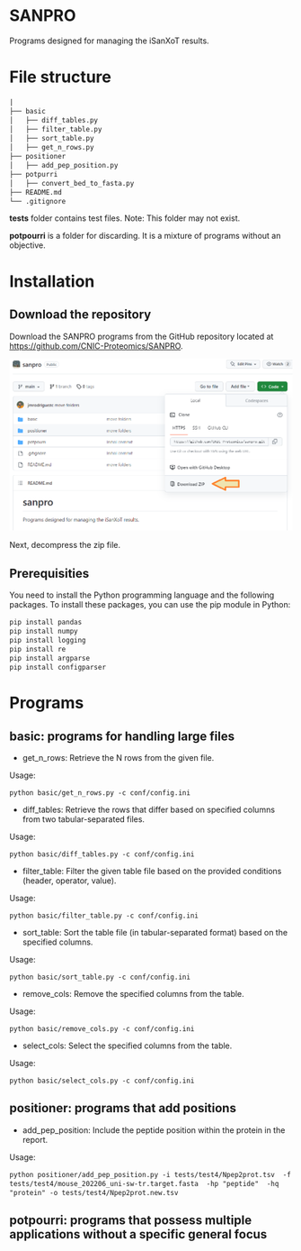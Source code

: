 # SANPRO

Programs designed for managing the iSanXoT results.


# File structure
```
|
├── basic
│   ├── diff_tables.py
│   ├── filter_table.py
│   ├── sort_table.py
│   ├── get_n_rows.py
├── positioner
│   ├── add_pep_position.py
├── potpurri
│   ├── convert_bed_to_fasta.py
├── README.md
└── .gitignore
```

**tests** folder contains test files. Note: This folder may not exist.

**potpourri** is a folder for discarding. It is a mixture of programs without an objective.


# Installation

## Download the repository

Download the SANPRO programs from the GitHub repository located at 
<br/><a href='https://github.com/CNIC-Proteomics/SANPRO'>https://github.com/CNIC-Proteomics/SANPRO</a>.

<img src='docs/github_sanpro_1.png'/>

Next, decompress the zip file.

<!--
## Can I run a Python script without typing "python" before the script name?

On Unix-based systems, you can add a shebang (#!/usr/bin/env python3) at the top of your script and make the script executable using the **chmod +x script.py** command.

On Windows, you can associate the .py extension with the Python interpreter.

Then, include the path of scripts into PATH environment variable.

On Unix-based systems:
```
export PATH=${PATH}:/U_Proteomica/UNIDAD/SANPRO/basic
```

On Windows:
```
SETX PATH "%PATH%;S:\U_Proteomica\UNIDAD\SANPRO\basic"
```

Retrieve the environment variables
```
SET
```
-->

## Prerequisities

You need to install the Python programming language and the following packages. To install these packages, you can use the pip module in Python:

```
pip install pandas
pip install numpy
pip install logging
pip install re
pip install argparse
pip install configparser
```

# Programs

## basic: programs for handling large files

* get_n_rows: Retrieve the N rows from the given file.

Usage:
```
python basic/get_n_rows.py -c conf/config.ini
```

* diff_tables: Retrieve the rows that differ based on specified columns from two tabular-separated files.

Usage:
```
python basic/diff_tables.py -c conf/config.ini
```

* filter_table: Filter the given table file based on the provided conditions (header, operator, value).

Usage:
```
python basic/filter_table.py -c conf/config.ini
```

* sort_table: Sort the table file (in tabular-separated format) based on the specified columns.

Usage:
```
python basic/sort_table.py -c conf/config.ini
```

* remove_cols: Remove the specified columns from the table.

Usage:
```
python basic/remove_cols.py -c conf/config.ini
```

* select_cols: Select the specified columns from the table.

Usage:
```
python basic/select_cols.py -c conf/config.ini
```



## positioner: programs that add positions

* add_pep_position: Include the peptide position within the protein in the report.

Usage:
```
python positioner/add_pep_position.py -i tests/test4/Npep2prot.tsv  -f tests/test4/mouse_202206_uni-sw-tr.target.fasta  -hp "peptide"  -hq "protein" -o tests/test4/Npep2prot.new.tsv
```


## potpourri: programs that possess multiple applications without a specific general focus


